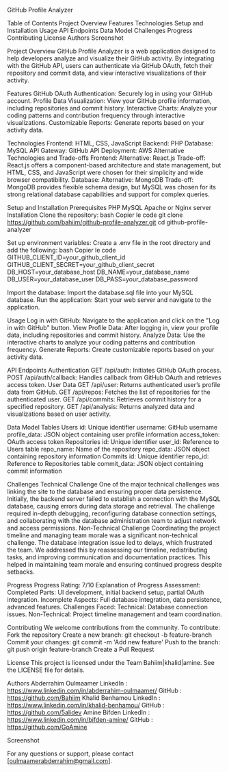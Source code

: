 GitHub Profile Analyzer

Table of Contents
Project Overview
Features
Technologies
Setup and Installation
Usage
API Endpoints
Data Model
Challenges
Progress
Contributing
License
Authors
Screenshot

Project Overview
GitHub Profile Analyzer is a web application designed to help developers analyze and visualize their GitHub activity. By integrating with the GitHub API, users can authenticate via GitHub OAuth, fetch their repository and commit data, and view interactive visualizations of their activity.

Features
GitHub OAuth Authentication: Securely log in using your GitHub account.
Profile Data Visualization: View your GitHub profile information, including repositories and commit history.
Interactive Charts: Analyze your coding patterns and contribution frequency through interactive visualizations.
Customizable Reports: Generate reports based on your activity data.

Technologies
Frontend: HTML, CSS, JavaScript
Backend: PHP
Database: MySQL
API Gateway: GitHub API
Deployment: AWS
Alternative Technologies and Trade-offs
Frontend:
Alternative: React.js
Trade-off: React.js offers a component-based architecture and state management, but HTML, CSS, and JavaScript were chosen for their simplicity and wide browser compatibility.
Database:
Alternative: MongoDB
Trade-off: MongoDB provides flexible schema design, but MySQL was chosen for its strong relational database capabilities and support for complex queries.

Setup and Installation
Prerequisites
PHP
MySQL
Apache or Nginx server
Installation
Clone the repository:
bash
Copier le code
git clone https://github.com/bahiim/github-profile-analyzer.git
cd github-profile-analyzer


Set up environment variables: Create a .env file in the root directory and add the following:
bash
Copier le code
GITHUB_CLIENT_ID=your_github_client_id
GITHUB_CLIENT_SECRET=your_github_client_secret
DB_HOST=your_database_host
DB_NAME=your_database_name
DB_USER=your_database_user
DB_PASS=your_database_password


Import the database: Import the database.sql file into your MySQL database.
Run the application: Start your web server and navigate to the application.

Usage
Log in with GitHub: Navigate to the application and click on the "Log in with GitHub" button.
View Profile Data: After logging in, view your profile data, including repositories and commit history.
Analyze Data: Use the interactive charts to analyze your coding patterns and contribution frequency.
Generate Reports: Create customizable reports based on your activity data.

API Endpoints
Authentication
GET /api/auth: Initiates GitHub OAuth process.
POST /api/auth/callback: Handles callback from GitHub OAuth and retrieves access token.
User Data
GET /api/user: Returns authenticated user’s profile data from GitHub.
GET /api/repos: Fetches the list of repositories for the authenticated user.
GET /api/commits: Retrieves commit history for a specified repository.
GET /api/analysis: Returns analyzed data and visualizations based on user activity.

Data Model
Tables
Users
id: Unique identifier
username: GitHub username
profile_data: JSON object containing user profile information
access_token: OAuth access token
Repositories
id: Unique identifier
user_id: Reference to Users table
repo_name: Name of the repository
repo_data: JSON object containing repository information
Commits
id: Unique identifier
repo_id: Reference to Repositories table
commit_data: JSON object containing commit information

Challenges
Technical Challenge
One of the major technical challenges was linking the site to the database and ensuring proper data persistence. Initially, the backend server failed to establish a connection with the MySQL database, causing errors during data storage and retrieval. The challenge required in-depth debugging, reconfiguring database connection settings, and collaborating with the database administration team to adjust network and access permissions.
Non-Technical Challenge
Coordinating the project timeline and managing team morale was a significant non-technical challenge. The database integration issue led to delays, which frustrated the team. We addressed this by reassessing our timeline, redistributing tasks, and improving communication and documentation practices. This helped in maintaining team morale and ensuring continued progress despite setbacks.

Progress
Progress Rating: 7/10
Explanation of Progress Assessment:
Completed Parts: UI development, initial backend setup, partial OAuth integration.
Incomplete Aspects: Full database integration, data persistence, advanced features.
Challenges Faced:
Technical: Database connection issues.
Non-Technical: Project timeline management and team coordination.

Contributing
We welcome contributions from the community. To contribute:
Fork the repository
Create a new branch: git checkout -b feature-branch
Commit your changes: git commit -m 'Add new feature'
Push to the branch: git push origin feature-branch
Create a Pull Request

License
This project is licensed under the Team Bahiim|khalid|amine. See the LICENSE file for details.

Authors
Abderrahim Oulmaamer
LinkedIn : https://www.linkedin.com/in/abderrahim-oulmaamer/
GitHub : https://github.com/Bahiim
Khalid Benhamou
LinkedIn : https://www.linkedin.com/in/khalid-benhamou/
GitHub : https://github.com/5alidev
Amine Bifden
LinkedIn : https://www.linkedin.com/in/bifden-amine/
GitHub : https://github.com/GoAmine

Screenshot

For any questions or support, please contact [oulmaamerabderrahim@gmail.com].

